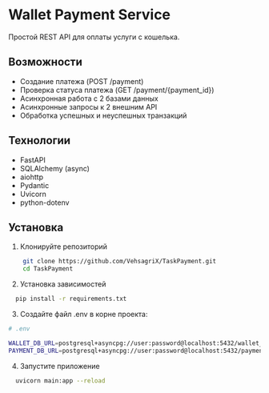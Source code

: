 # Wallet Payment Service

Простой REST API для оплаты услуги с кошелька.

## Возможности

- Создание платежа (POST /payment)
- Проверка статуса платежа (GET /payment/{payment_id})
- Асинхронная работа с 2 базами данных
- Асинхронные запросы к 2 внешним API
- Обработка успешных и неуспешных транзакций

## Технологии

- FastAPI
- SQLAlchemy (async)
- aiohttp
- Pydantic
- Uvicorn
- python-dotenv

## Установка

1. Клонируйте репозиторий

```bash
    git clone https://github.com/VehsagriX/TaskPayment.git
    cd TaskPayment
```
2. Установка зависимостей

```bash
  pip install -r requirements.txt
```
3. Создайте файл .env в корне проекта:


```bash
# .env

WALLET_DB_URL=postgresql+asyncpg://user:password@localhost:5432/wallet_db
PAYMENT_DB_URL=postgresql+asyncpg://user:password@localhost:5432/payment_db

```
4. Запустите приложение
```bash
  uvicorn main:app --reload

```